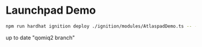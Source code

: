 # Launchpad Demo

```sh
npm run hardhat ignition deploy ./ignition/modules/AtlaspadDemo.ts -- --network localhost
```

up to date "qomiq2 branch"
